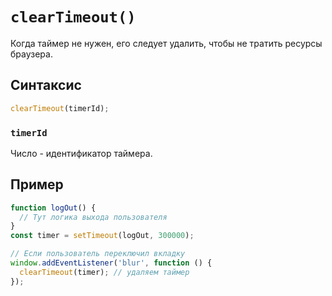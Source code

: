 # `clearTimeout()`

Когда таймер не нужен, его следует удалить, чтобы не тратить ресурсы браузера.

## Синтаксис

```js
clearTimeout(timerId);
```

### `timerId`

Число - идентификатор таймера.

## Пример

```js
function logOut() {
  // Тут логика выхода пользователя
}
const timer = setTimeout(logOut, 300000);

// Если пользователь переключил вкладку
window.addEventListener('blur', function () {
  clearTimeout(timer); // удаляем таймер
});
```
